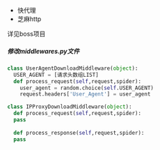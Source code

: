 

- 快代理
- 芝麻http

详见boss项目

##### 修改middlewares.py文件
```python
class UserAgentDownloadMiddleware(object):
  USER_AGENT = [请求头数组LIST]
  def process_request(self,request,spider):
    user_agent = random.choice(self.USER_AGENT)
    request.headers['User_Agent'] = user_agent

class IPProxyDownloadMiddleware(object):
  def process_request(self,request,spider):
  pass
  
  def process_response(self,request,spider):
  pass

```
